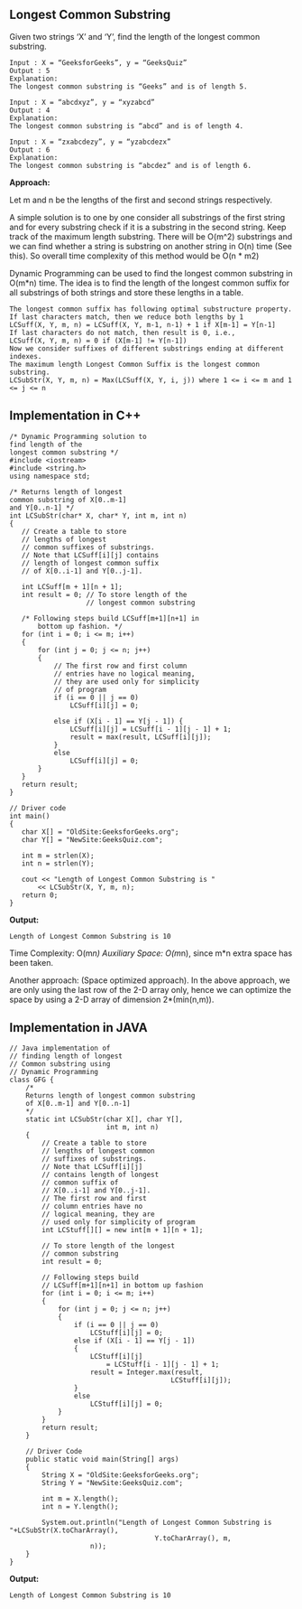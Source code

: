 ## Longest Common Substring

Given two strings ‘X’ and ‘Y’, find the length of the longest common substring. 
```
Input : X = “GeeksforGeeks”, y = “GeeksQuiz” 
Output : 5 
Explanation:
The longest common substring is “Geeks” and is of length 5.

Input : X = “abcdxyz”, y = “xyzabcd” 
Output : 4 
Explanation:
The longest common substring is “abcd” and is of length 4.

Input : X = “zxabcdezy”, y = “yzabcdezx” 
Output : 6 
Explanation:
The longest common substring is “abcdez” and is of length 6.

```
**Approach:**

Let m and n be the lengths of the first and second strings respectively.

A simple solution is to one by one consider all substrings of the first string and for every substring check if it is a substring in the second string. Keep track of the maximum length substring. There will be O(m^2) substrings and we can find whether a string is substring on another string in O(n) time (See this). So overall time complexity of this method would be O(n * m2)

Dynamic Programming can be used to find the longest common substring in O(m*n) time. The idea is to find the length of the longest common suffix for all substrings of both strings and store these lengths in a table. 

```
The longest common suffix has following optimal substructure property. 
If last characters match, then we reduce both lengths by 1 
LCSuff(X, Y, m, n) = LCSuff(X, Y, m-1, n-1) + 1 if X[m-1] = Y[n-1] 
If last characters do not match, then result is 0, i.e., 
LCSuff(X, Y, m, n) = 0 if (X[m-1] != Y[n-1])
Now we consider suffixes of different substrings ending at different indexes. 
The maximum length Longest Common Suffix is the longest common substring. 
LCSubStr(X, Y, m, n) = Max(LCSuff(X, Y, i, j)) where 1 <= i <= m and 1 <= j <= n 
 ```
 
 ## Implementation in C++
 
 ```
 /* Dynamic Programming solution to
find length of the
longest common substring */
#include <iostream>
#include <string.h>
using namespace std;

/* Returns length of longest
common substring of X[0..m-1]
and Y[0..n-1] */
int LCSubStr(char* X, char* Y, int m, int n)
{
	// Create a table to store
	// lengths of longest
	// common suffixes of substrings.
	// Note that LCSuff[i][j] contains
	// length of longest common suffix
	// of X[0..i-1] and Y[0..j-1].

	int LCSuff[m + 1][n + 1];
	int result = 0; // To store length of the
					// longest common substring

	/* Following steps build LCSuff[m+1][n+1] in
		bottom up fashion. */
	for (int i = 0; i <= m; i++)
	{
		for (int j = 0; j <= n; j++)
		{
			// The first row and first column
			// entries have no logical meaning,
			// they are used only for simplicity
			// of program
			if (i == 0 || j == 0)
				LCSuff[i][j] = 0;

			else if (X[i - 1] == Y[j - 1]) {
				LCSuff[i][j] = LCSuff[i - 1][j - 1] + 1;
				result = max(result, LCSuff[i][j]);
			}
			else
				LCSuff[i][j] = 0;
		}
	}
	return result;
}

// Driver code
int main()
{
	char X[] = "OldSite:GeeksforGeeks.org";
	char Y[] = "NewSite:GeeksQuiz.com";

	int m = strlen(X);
	int n = strlen(Y);

	cout << "Length of Longest Common Substring is "
		<< LCSubStr(X, Y, m, n);
	return 0;
}
```

**Output:**

```
Length of Longest Common Substring is 10
```

Time Complexity: O(m*n) 
Auxiliary Space: O(m*n), since m*n extra space has been taken.

Another approach: (Space optimized approach).
In the above approach, we are only using the last row of the 2-D array only, hence we can optimize the space by using 
a 2-D array of dimension 2*(min(n,m)).

## Implementation in JAVA

```
// Java implementation of
// finding length of longest
// Common substring using
// Dynamic Programming
class GFG {
	/*
	Returns length of longest common substring
	of X[0..m-1] and Y[0..n-1]
	*/
	static int LCSubStr(char X[], char Y[],
						int m, int n)
	{
		// Create a table to store
		// lengths of longest common
		// suffixes of substrings.
		// Note that LCSuff[i][j]
		// contains length of longest
		// common suffix of
		// X[0..i-1] and Y[0..j-1].
		// The first row and first
		// column entries have no
		// logical meaning, they are
		// used only for simplicity of program
		int LCStuff[][] = new int[m + 1][n + 1];
	
		// To store length of the longest
		// common substring
		int result = 0;

		// Following steps build
		// LCSuff[m+1][n+1] in bottom up fashion
		for (int i = 0; i <= m; i++)
		{
			for (int j = 0; j <= n; j++)
			{
				if (i == 0 || j == 0)
					LCStuff[i][j] = 0;
				else if (X[i - 1] == Y[j - 1])
				{
					LCStuff[i][j]
						= LCStuff[i - 1][j - 1] + 1;
					result = Integer.max(result,
										LCStuff[i][j]);
				}
				else
					LCStuff[i][j] = 0;
			}
		}
		return result;
	}

	// Driver Code
	public static void main(String[] args)
	{
		String X = "OldSite:GeeksforGeeks.org";
		String Y = "NewSite:GeeksQuiz.com";

		int m = X.length();
		int n = Y.length();

		System.out.println("Length of Longest Common Substring is "+LCSubStr(X.toCharArray(),
									Y.toCharArray(), m,
					n));
	}
}

```
**Output:**

```
Length of Longest Common Substring is 10
```
